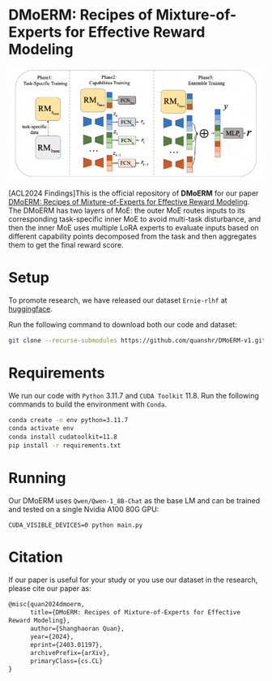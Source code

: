 # DMoERM: Recipes of Mixture-of-Experts for Effective Reward Modeling

![innermoe](innermoe.jpg)

[ACL2024 Findings]This is the official repository of **DMoERM** for our paper [DMoERM: Recipes of Mixture-of-Experts for Effective Reward Modeling](https://arxiv.org/abs/2403.01197). The DMoERM has two layers of MoE: the outer MoE routes inputs to its corresponding task-specific inner MoE to avoid multi-task disturbance, and then the inner MoE uses multiple LoRA experts to evaluate inputs based on different capability points decomposed from the task and then aggregates them to get the final reward score.

# Setup

To promote research, we have released our dataset `Ernie-rlhf` at [huggingface](https://huggingface.co/datasets/quanshr/Ernie-rlhf).

Run the following command to download both our code and dataset:

```bash
git clone --recurse-submodules https://github.com/quanshr/DMoERM-v1.git
```

# Requirements

We run our code with `Python` 3.11.7 and `CUDA Toolkit` 11.8.
Run the following commands to build the environment with `Conda`.

```bash
conda create -n env python=3.11.7
conda activate env
conda install cudatoolkit=11.8
pip install -r requirements.txt
```

# Running

Our DMoERM uses `Qwen/Qwen-1_8B-Chat` as the base LM and can be trained and tested on a single Nvidia A100 80G GPU:

```
CUDA_VISIBLE_DEVICES=0 python main.py
```

# Citation

If our paper is useful for your study or you use our dataset in the research, please cite our paper as:

```
@misc{quan2024dmoerm,
      title={DMoERM: Recipes of Mixture-of-Experts for Effective Reward Modeling}, 
      author={Shanghaoran Quan},
      year={2024},
      eprint={2403.01197},
      archivePrefix={arXiv},
      primaryClass={cs.CL}
}
```
